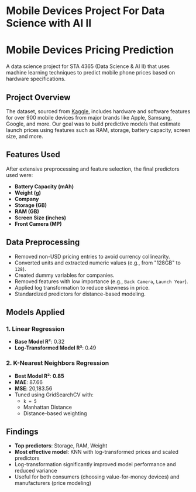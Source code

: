 # Mobile Devices Project For Data Science with AI II

# Mobile Devices Pricing Prediction

A data science project for STA 4365 (Data Science & AI II) that uses machine learning techniques to predict mobile phone prices based on hardware specifications.

## Project Overview

The dataset, sourced from [Kaggle](https://www.kaggle.com/datasets/abdulmalik1518/mobiles-dataset-2025/data), includes hardware and software features for over 900 mobile devices from major brands like Apple, Samsung, Google, and more. Our goal was to build predictive models that estimate launch prices using features such as RAM, storage, battery capacity, screen size, and more.

## Features Used

After extensive preprocessing and feature selection, the final predictors used were:

- **Battery Capacity (mAh)**
- **Weight (g)**
- **Company**
- **Storage (GB)**
- **RAM (GB)**
- **Screen Size (inches)**
- **Front Camera (MP)**

## Data Preprocessing

- Removed non-USD pricing entries to avoid currency collinearity.
- Converted units and extracted numeric values (e.g., from "128GB" to `128`).
- Created dummy variables for companies.
- Removed features with low importance (e.g., `Back Camera`, `Launch Year`).
- Applied log transformation to reduce skewness in price.
- Standardized predictors for distance-based modeling.

## Models Applied

### 1. **Linear Regression**
- **Base Model R²**: 0.32
- **Log-Transformed Model R²**: 0.49

### 2. **K-Nearest Neighbors Regression**
- **Best Model R²**: **0.85**
- **MAE**: 87.66
- **MSE**: 20,183.56
- Tuned using GridSearchCV with:
  - `k = 5`
  - Manhattan Distance
  - Distance-based weighting

## Findings

- **Top predictors**: Storage, RAM, Weight
- **Most effective model**: KNN with log-transformed prices and scaled predictors
- Log-transformation significantly improved model performance and reduced variance
- Useful for both consumers (choosing value-for-money devices) and manufacturers (price modeling)
